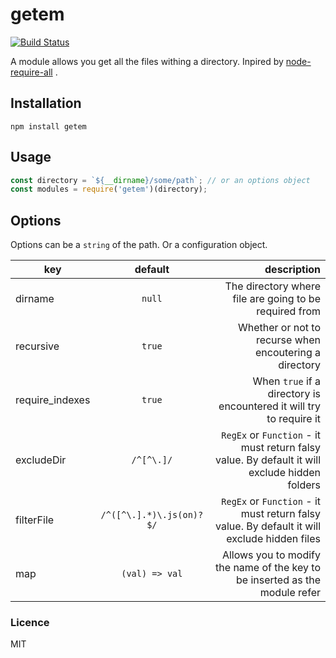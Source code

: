 # getem

[![Build Status](https://travis-ci.org/lvegerano/getem.svg?branch=master)](https://travis-ci.org/lvegerano/getem)

A module allows you get all the files withing a directory. Inpired by [node-require-all](https://github.com/felixge/node-require-all) .
## Installation
`npm install getem`
## Usage
```javascript
const directory = `${__dirname}/some/path`; // or an options object
const modules = require('getem')(directory);
```
## Options
Options can be a `string` of the path. Or a configuration object.
 
| key             | default                  | description                                                                                   |
| --------------- |:------------------------:| ---------------------------------------------------------------------------------------------:|
| dirname         | `null`                   | The directory where file are going to be required from                                        | 
| recursive       | `true`                   | Whether or not to recurse when encoutering a directory                                        |
| require_indexes | `true`                   | When `true` if a directory is encountered it will try to require it                           | 
| excludeDir      | `/^[^\.]/`               | `RegEx` or `Function` - it must return falsy value. By default it will exclude hidden folders |
| filterFile      | `/^([^\.].*)\.js(on)?$/` | `RegEx` or `Function` - it must return falsy value. By default it will exclude hidden files   |
| map             | `(val) => val`           | Allows you to modify the name of the key to be inserted as the module refer                   | 

### Licence
MIT

